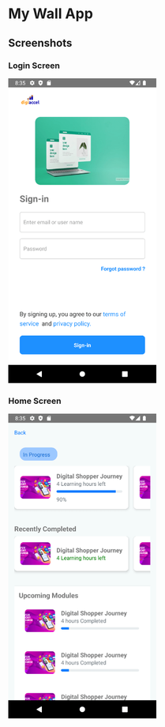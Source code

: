 # My Wall App

<p align="center">
<!--   <img width="124"  src="https://images.crunchbase.com/image/upload/c_pad,f_auto,q_auto:eco,dpr_1/myvglhti7yvfughb4oxz" alt="My Wall App Logo" width="200"> -->
</p>

## Screenshots

### Login Screen

<img width="300"  src="appimages/1.png?raw=true" >

### Home Screen

<img width="300"  src="appimages/2.png?raw=true" >
